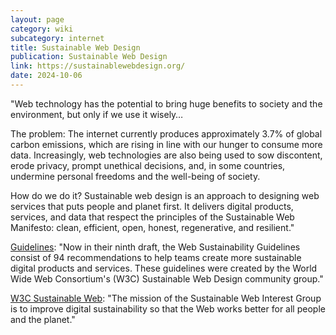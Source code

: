 ```yaml
---
layout: page
category: wiki
subcategory: internet
title: Sustainable Web Design
publication: Sustainable Web Design
link: https://sustainablewebdesign.org/
date: 2024-10-06
---
```


"Web technology has the potential to bring huge benefits to society and the environment, but only if we use it wisely…

The problem: The internet currently produces approximately 3.7% of global carbon emissions, which are rising in line with our hunger to consume more data. Increasingly, web technologies are also being used to sow discontent, erode privacy, prompt unethical decisions, and, in some countries, undermine personal freedoms and the well-being of society.

How do we do it? Sustainable web design is an approach to designing web services that puts people and planet first. It delivers digital products, services, and data that respect the principles of the Sustainable Web Manifesto: clean, efficient, open, honest, regenerative, and resilient."

[Guidelines](https://sustainablewebdesign.org/guidelines/): "Now in their ninth draft, the Web Sustainability Guidelines consist of 94 recommendations to help teams create more sustainable digital products and services. These guidelines were created by the World Wide Web Consortium's (W3C) Sustainable Web Design community group."

[W3C Sustainable Web](https://www.w3.org/groups/ig/sustainableweb/): "The mission of the Sustainable Web Interest Group is to improve digital sustainability so that the Web works better for all people and the planet."
